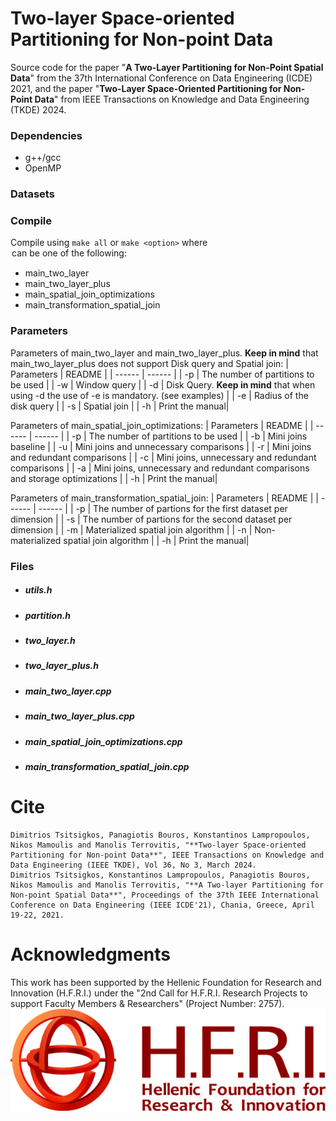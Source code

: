 # Two-layer Space-oriented Partitioning for Non-point Data

Source code for the paper "**A Two-Layer Partitioning for Non-Point Spatial Data**" from the 37th International Conference on Data Engineering (ICDE) 2021, and the paper "**Two-Layer Space-Oriented Partitioning for Non-Point Data**" from IEEE Transactions on Knowledge and Data Engineering (TKDE) 2024.

### Dependencies
- g++/gcc 
- OpenMP

### Datasets


### Compile
Compile using ```make all``` or ```make <option>``` where <option> can be one of the following:
   - main_two_layer
   - main_two_layer_plus
   - main_spatial_join_optimizations
   - main_transformation_spatial_join

### Parameters
Parameters of main_two_layer and main_two_layer_plus. **Keep in mind** that main_two_layer_plus does not support Disk query and Spatial join:
| Parameters | README |
| ------ | ------ |
| -p | The number of partitions to be used |
| -w | Window query |
| -d | Disk Query. **Keep in mind** that when using -d the use of -e is mandatory. (see examples) |
| -e | Radius of the disk query |
| -s | Spatial join |
| -h | Print the manual|


Parameters of main_spatial_join_optimizations:
| Parameters | README |
| ------ | ------ |
| -p | The number of partitions to be used |
| -b | Mini joins baseline |
| -u | Mini joins and unnecessary comparisons |
| -r | Mini joins and redundant comparisons |
| -c | Mini joins, unnecessary and redundant comparisons |
| -a | Mini joins, unnecessary and redundant comparisons and storage optimizations |
| -h | Print the manual|

Parameters of main_transformation_spatial_join:
| Parameters | README |
| ------ | ------ |
| -p | The number of partions for the first dataset per dimension |
| -s | The number of partions for the second dataset per dimension |
| -m | Materialized spatial join algorithm |
| -n | Non-materialized spatial join algorithm |
| -h | Print the manual|


### Files
- #####  utils.h

- #####  partition.h

- #####  two_layer.h

- #####  two_layer_plus.h

- #####  main_two_layer.cpp

- #####  main_two_layer_plus.cpp

- #####  main_spatial_join_optimizations.cpp

- #####  main_transformation_spatial_join.cpp

# Cite
```
Dimitrios Tsitsigkos, Panagiotis Bouros, Konstantinos Lampropoulos, Nikos Mamoulis and Manolis Terrovitis, "**Two-layer Space-oriented Partitioning for Non-point Data**", IEEE Transactions on Knowledge and Data Engineering (IEEE TKDE), Vol 36, No 3, March 2024.
Dimitrios Tsitsigkos, Konstantinos Lampropoulos, Panagiotis Bouros, Nikos Mamoulis and Manolis Terrovitis, "**A Two-layer Partitioning for Non-point Spatial Data**", Proceedings of the 37th IEEE International Conference on Data Engineering (IEEE ICDE'21), Chania, Greece, April 19-22, 2021.
```

# Acknowledgments
This work has been supported by the Hellenic Foundation for Research and Innovation (H.F.R.I.) under the "2nd Call for H.F.R.I. Research Projects to support Faculty Members & Researchers" (Project Number: 2757).
![alt text](https://github.com/dTsitsigkos/two-layer/blob/main/ELIDEK.jpeg)
